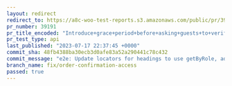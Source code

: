 ```yaml
---
layout: redirect
redirect_to: https://a8c-woo-test-reports.s3.amazonaws.com/public/pr/39191/api/index.html
pr_number: 39191
pr_title_encoded: "Introduce+grace+period+before+asking+guests+to+verify+their+email+address"
pr_test_type: api
last_published: "2023-07-17 22:37:45 +0000"
commit_sha: 48fb4388ba30ecb3d0afe83a52a290441c78c432
commit_message: "e2e: Update locators for headings to use getByRole, add await to clea…"
branch_name: fix/order-confirmation-access
passed: true
---
```

